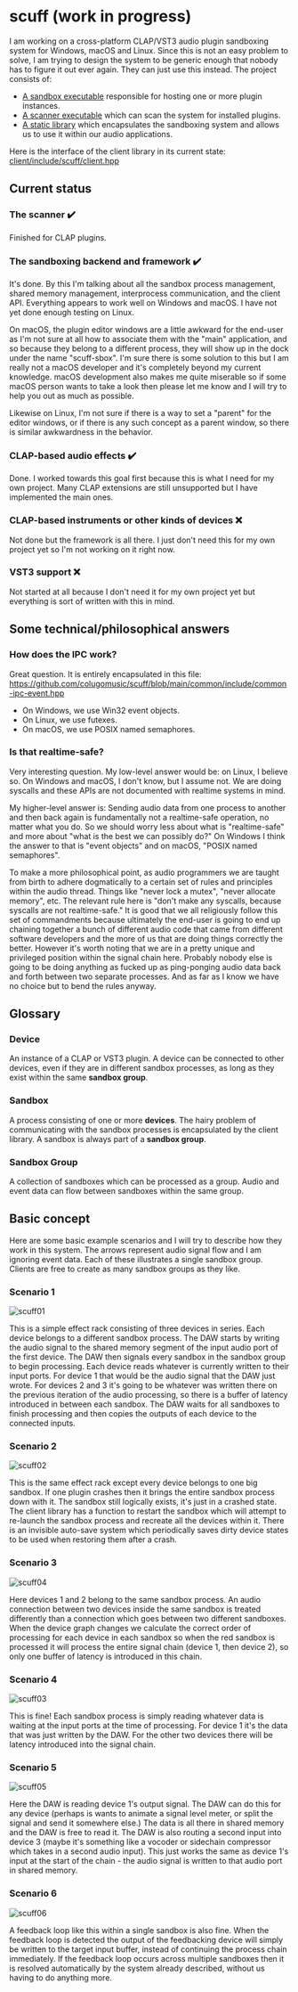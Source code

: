 # scuff (work in progress)
 
I am working on a cross-platform CLAP/VST3 audio plugin sandboxing system for Windows, macOS and Linux. Since this is not an easy problem to solve, I am trying to design the system to be generic enough that nobody has to figure it out ever again. They can just use this instead. The project consists of:
- [A sandbox executable](sbox) responsible for hosting one or more plugin instances.
- [A scanner executable](scan) which can scan the system for installed plugins.
- [A static library](client) which encapsulates the sandboxing system and allows us to use it within our audio applications.

Here is the interface of the client library in its current state: [client/include/scuff/client.hpp](client/include/scuff/client.hpp)

## Current status

### The scanner ✔️
Finished for CLAP plugins.

### The sandboxing backend and framework ✔️
It's done. By this I'm talking about all the sandbox process management, shared memory management, interprocess communication, and the client API. Everything appears to work well on Windows and macOS. I have not yet done enough testing on Linux.

On macOS, the plugin editor windows are a little awkward for the end-user as I'm not sure at all how to associate them with the "main" application, and so because they belong to a different process, they will show up in the dock under the name "scuff-sbox". I'm sure there is some solution to this but I am really not a macOS developer and it's completely beyond my current knowledge. macOS development also makes me quite miserable so if some macOS person wants to take a look then please let me know and I will try to help you out as much as possible.

Likewise on Linux, I'm not sure if there is a way to set a "parent" for the editor windows, or if there is any such concept as a parent window, so there is similar awkwardness in the behavior.

### CLAP-based audio effects ✔️
Done. I worked towards this goal first because this is what I need for my own project. Many CLAP extensions are still unsupported but I have implemented the main ones.

### CLAP-based instruments or other kinds of devices ❌
Not done but the framework is all there. I just don't need this for my own project yet so I'm not working on it right now.

### VST3 support ❌
Not started at all because I don't need it for my own project yet but everything is sort of written with this in mind.

## Some technical/philosophical answers

### How does the IPC work?

Great question. It is entirely encapsulated in this file: https://github.com/colugomusic/scuff/blob/main/common/include/common-ipc-event.hpp

- On Windows, we use Win32 event objects.
- On Linux, we use futexes.
- On macOS, we use POSIX named semaphores.

### Is that realtime-safe?

Very interesting question. My low-level answer would be: on Linux, I believe so. On Windows and macOS, I don't know, but I assume not. We are doing syscalls and these APIs are not documented with realtime systems in mind.

My higher-level answer is: Sending audio data from one process to another and then back again is fundamentally not a realtime-safe operation, no matter what you do. So we should worry less about what is "realtime-safe" and more about "what is the best we can possibly do?" On Windows I think the answer to that is "event objects" and on macOS, "POSIX named semaphores".

To make a more philosophical point, as audio programmers we are taught from birth to adhere dogmatically to a certain set of rules and principles within the audio thread. Things like "never lock a mutex", "never allocate memory", etc. The relevant rule here is "don't make any syscalls, because syscalls are not realtime-safe." It is good that we all religiously follow this set of commandments because ultimately the end-user is going to end up chaining together a bunch of different audio code that came from different software developers and the more of us that are doing things correctly the better. However it's worth noting that we are in a pretty unique and privileged position within the signal chain here. Probably nobody else is going to be doing anything as fucked up as ping-ponging audio data back and forth between two separate processes. And as far as I know we have no choice but to bend the rules anyway.

## Glossary

### Device
An instance of a CLAP or VST3 plugin. A device can be connected to other devices, even if they are in different sandbox processes, as long as they exist within the same **sandbox group**.

### Sandbox
A process consisting of one or more **devices**. The hairy problem of communicating with the sandbox processes is encapsulated by the client library. A sandbox is always part of a **sandbox group**.

### Sandbox Group
A collection of sandboxes which can be processed as a group. Audio and event data can flow between sandboxes within the same group.

## Basic concept

Here are some basic example scenarios and I will try to describe how they work in this system. The arrows represent audio signal flow and I am ignoring event data. Each of these illustrates a single sandbox group. Clients are free to create as many sandbox groups as they like.

### Scenario 1
![scuff01](https://github.com/user-attachments/assets/049b3659-bd3a-4e4f-9c97-8f42e7ebca41)

This is a simple effect rack consisting of three devices in series. Each device belongs to a different sandbox process. The DAW starts by writing the audio signal to the shared memory segment of the input audio port of the first device. The DAW then signals every sandbox in the sandbox group to begin processing. Each device reads whatever is currently written to their input ports. For device 1 that would be the audio signal that the DAW just wrote. For devices 2 and 3 it's going to be whatever was written there on the previous iteration of the audio processing, so there is a buffer of latency introduced in between each sandbox. The DAW waits for all sandboxes to finish processing and then copies the outputs of each device to the connected inputs.

### Scenario 2
![scuff02](https://github.com/user-attachments/assets/69a485d3-82d5-4762-9e86-f9d957715e92)

This is the same effect rack except every device belongs to one big sandbox. If one plugin crashes then it brings the entire sandbox process down with it. The sandbox still logically exists, it's just in a crashed state. The client library has a function to restart the sandbox which will attempt to re-launch the sandbox process and recreate all the devices within it. There is an invisible auto-save system which periodically saves dirty device states to be used when restoring them after a crash.

### Scenario 3
![scuff04](https://github.com/user-attachments/assets/97d7a7b7-fcc0-4fde-a1b0-a1f7088b2e96)

Here devices 1 and 2 belong to the same sandbox process. An audio connection between two devices inside the same sandbox is treated differently than a connection which goes between two different sandboxes. When the device graph changes we calculate the correct order of processing for each device in each sandbox so when the red sandbox is processed it will process the entire signal chain (device 1, then device 2), so only one buffer of latency is introduced in this chain.

### Scenario 4
![scuff03](https://github.com/user-attachments/assets/33a527dc-3d04-4ca9-838c-0b751b54c935)

This is fine! Each sandbox process is simply reading whatever data is waiting at the input ports at the time of processing. For device 1 it's the data that was just written by the DAW. For the other two devices there will be latency introduced into the signal chain.

### Scenario 5
![scuff05](https://github.com/user-attachments/assets/9a9c716f-bea6-4023-95c0-97ce088747af)

Here the DAW is reading device 1's output signal. The DAW can do this for any device (perhaps is wants to animate a signal level meter, or split the signal and send it somewhere else.) The data is all there in shared memory and the DAW is free to read it. The DAW is also routing a second input into device 3 (maybe it's something like a vocoder or sidechain compressor which takes in a second audio input). This just works the same as device 1's input at the start of the chain - the audio signal is written to that audio port in shared memory.

### Scenario 6
![scuff06](https://github.com/user-attachments/assets/5cc893fe-95e2-485b-b3f6-49d9bbf51adc)

A feedback loop like this within a single sandbox is also fine. When the feedback loop is detected the output of the feedbacking device will simply be written to the target input buffer, instead of continuing the process chain immediately. If the feedback loop occurs across multiple sandboxes then it is resolved automatically by the system already described, without us having to do anything more.
